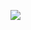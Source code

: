 <!--
slug: the-merchandising-at-anthropologie-is-impressive
date: Sun Jul 26 2009 22:01:09 GMT+0200 (CEST)
tags: 
title: The merchandising at Anthropologie is impressive. They built this whole orange contraption that snakes in and out of the store out of foot-long wood 2x2&rsquo;s. Crazy, but kinda cool.
id: 149633066
link: http://joreteg.com/post/149633066/the-merchandising-at-anthropologie-is-impressive
raw: {"blog_name":"henrikjoreteg","id":149633066,"post_url":"http://joreteg.com/post/149633066/the-merchandising-at-anthropologie-is-impressive","slug":"the-merchandising-at-anthropologie-is-impressive","type":"photo","date":"2009-07-26 20:01:09 GMT","timestamp":1248638469,"state":"published","format":"html","reblog_key":"Xp0TW3AQ","tags":[],"short_url":"http://tmblr.co/ZgL_Yy8wpWg","recommended_source":null,"recommended_color":null,"highlighted":[],"note_count":0,"caption":"<p>The merchandising at Anthropologie is impressive. They built this whole orange contraption that snakes in and out of the store out of foot-long wood 2x2&rsquo;s. Crazy, but kinda cool.</p>","reblog":{"tree_html":"","comment":"<p>The merchandising at Anthropologie is impressive. They built this whole orange contraption that snakes in and out of the store out of foot-long wood 2x2’s. Crazy, but kinda cool.</p>"},"trail":[{"blog":{"name":"henrikjoreteg","active":true,"theme":{"header_full_width":1500,"header_full_height":500,"header_focus_width":676,"header_focus_height":380,"avatar_shape":"circle","background_color":"#F6F6F6","body_font":"Helvetica Neue","header_bounds":"0,1249,380,573","header_image":"http://static.tumblr.com/df7befc8b0387cf597578e613c221cb3/uzkwgdq/FAjnt7hyg/tumblr_static_agmw2bdhkjs4ws4sscw44swgc.jpg","header_image_focused":"http://static.tumblr.com/df7befc8b0387cf597578e613c221cb3/uzkwgdq/1oSnt7hyh/tumblr_static_tumblr_static_agmw2bdhkjs4ws4sscw44swgc_focused_v3.jpg","header_image_scaled":"http://static.tumblr.com/df7befc8b0387cf597578e613c221cb3/uzkwgdq/FAjnt7hyg/tumblr_static_agmw2bdhkjs4ws4sscw44swgc_2048_v2.jpg","header_stretch":true,"link_color":"#529ECC","show_avatar":true,"show_description":true,"show_header_image":true,"show_title":true,"title_color":"#444444","title_font":"Helvetica Neue","title_font_weight":"bold"}},"post":{"id":"149633066"},"content_raw":"<p>The merchandising at Anthropologie is impressive. They built this whole orange contraption that snakes in and out of the store out of foot-long wood 2x2’s. Crazy, but kinda cool.</p>","content":"<p>The merchandising at Anthropologie is impressive. They built this whole orange contraption that snakes in and out of the store out of foot-long wood 2x2’s. Crazy, but kinda cool.</p>","is_current_item":true,"is_root_item":true}],"image_permalink":"http://joreteg.com/image/149633066","photos":[{"caption":"","alt_sizes":[{"width":800,"height":600,"url":"http://41.media.tumblr.com/kGrOdmtr7qdqpwiaG4ky10TCo1_1280.jpg"},{"width":500,"height":375,"url":"http://40.media.tumblr.com/kGrOdmtr7qdqpwiaG4ky10TCo1_500.jpg"},{"width":400,"height":300,"url":"http://36.media.tumblr.com/kGrOdmtr7qdqpwiaG4ky10TCo1_400.jpg"},{"width":250,"height":188,"url":"http://40.media.tumblr.com/kGrOdmtr7qdqpwiaG4ky10TCo1_250.jpg"},{"width":100,"height":75,"url":"http://36.media.tumblr.com/kGrOdmtr7qdqpwiaG4ky10TCo1_100.jpg"},{"width":75,"height":75,"url":"http://41.media.tumblr.com/kGrOdmtr7qdqpwiaG4ky10TCo1_75sq.jpg"}],"original_size":{"width":800,"height":600,"url":"http://41.media.tumblr.com/kGrOdmtr7qdqpwiaG4ky10TCo1_1280.jpg"}}],"title":"The merchandising at Anthropologie is impressive. They built this whole orange contraption that snakes in and out of the store out of foot-long wood 2x2&rsquo;s. Crazy, but kinda cool.","body":"<img src=\"http://41.media.tumblr.com/kGrOdmtr7qdqpwiaG4ky10TCo1_1280.jpg\">\n"}
publish: 2009-07-026
-->


![](http://41.media.tumblr.com/kGrOdmtr7qdqpwiaG4ky10TCo1_1280.jpg)

